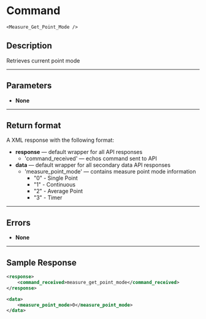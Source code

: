 # Command

    <Measure_Get_Point_Mode />

## Description

Retrieves current point mode

***

## Parameters
- **None**

***

## Return format
A XML response with the following format:

- **response** — default wrapper for all API responses
    - 'command_received' — echos command sent to API
- **data** — default wrapper for all secondary data API responses
    - 'measure_point_mode' — contains measure point mode information
        - "0" - Single Point
        - "1" - Continuous
        - "2" - Average Point
        - "3" - Timer

***

## Errors
- **None**

***

## Sample Response

```xml
<response>
    <command_received>measure_get_point_mode</command_received>
</response>

<data>
	<measure_point_mode>0</measure_point_mode>
</data>
```
